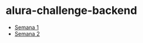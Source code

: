 # alura-challenge-backend

* [Semana 1](https://trello.com/b/6BVMlCYd/challenge-backend-3-semana-1)
* [Semana 2](https://trello.com/b/nUN64cpL/challenge-backend-3-semana-2)